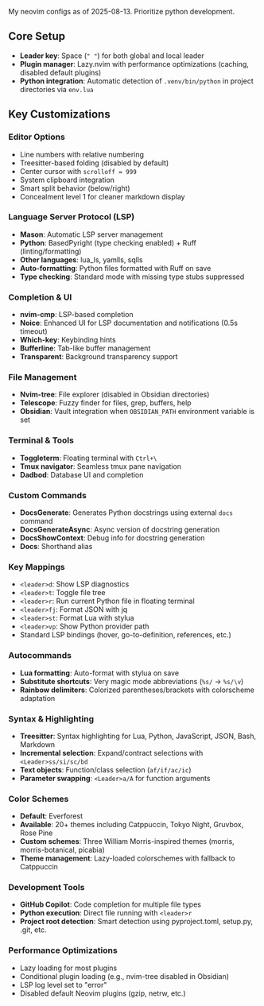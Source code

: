 My neovim configs as of 2025-08-13. Prioritize python development.

## Core Setup

- **Leader key**: Space (`" "`) for both global and local leader
- **Plugin manager**: Lazy.nvim with performance optimizations (caching, disabled default plugins)
- **Python integration**: Automatic detection of `.venv/bin/python` in project directories via `env.lua`

## Key Customizations

### Editor Options
- Line numbers with relative numbering
- Treesitter-based folding (disabled by default)
- Center cursor with `scrolloff = 999`
- System clipboard integration
- Smart split behavior (below/right)
- Concealment level 1 for cleaner markdown display

### Language Server Protocol (LSP)
- **Mason**: Automatic LSP server management
- **Python**: BasedPyright (type checking enabled) + Ruff (linting/formatting)
- **Other languages**: lua_ls, yamlls, sqlls
- **Auto-formatting**: Python files formatted with Ruff on save
- **Type checking**: Standard mode with missing type stubs suppressed

### Completion & UI
- **nvim-cmp**: LSP-based completion
- **Noice**: Enhanced UI for LSP documentation and notifications (0.5s timeout)
- **Which-key**: Keybinding hints
- **Bufferline**: Tab-like buffer management
- **Transparent**: Background transparency support

### File Management
- **Nvim-tree**: File explorer (disabled in Obsidian directories)
- **Telescope**: Fuzzy finder for files, grep, buffers, help
- **Obsidian**: Vault integration when `OBSIDIAN_PATH` environment variable is set

### Terminal & Tools
- **Toggleterm**: Floating terminal with `Ctrl+\`
- **Tmux navigator**: Seamless tmux pane navigation
- **Dadbod**: Database UI and completion

### Custom Commands
- **DocsGenerate**: Generates Python docstrings using external `docs` command
- **DocsGenerateAsync**: Async version of docstring generation
- **DocsShowContext**: Debug info for docstring generation
- **Docs**: Shorthand alias

### Key Mappings
- `<leader>d`: Show LSP diagnostics
- `<leader>t`: Toggle file tree
- `<leader>r`: Run current Python file in floating terminal
- `<leader>fj`: Format JSON with jq
- `<leader>st`: Format Lua with stylua
- `<leader>vp`: Show Python provider path
- Standard LSP bindings (hover, go-to-definition, references, etc.)

### Autocommands
- **Lua formatting**: Auto-format with stylua on save
- **Substitute shortcuts**: Very magic mode abbreviations (`%s/` → `%s/\v`)
- **Rainbow delimiters**: Colorized parentheses/brackets with colorscheme adaptation

### Syntax & Highlighting
- **Treesitter**: Syntax highlighting for Lua, Python, JavaScript, JSON, Bash, Markdown
- **Incremental selection**: Expand/contract selections with `<Leader>ss/si/sc/bd`
- **Text objects**: Function/class selection (`af/if/ac/ic`)
- **Parameter swapping**: `<Leader>a/A` for function arguments

### Color Schemes
- **Default**: Everforest
- **Available**: 20+ themes including Catppuccin, Tokyo Night, Gruvbox, Rose Pine
- **Custom schemes**: Three William Morris-inspired themes (morris, morris-botanical, picabia)
- **Theme management**: Lazy-loaded colorschemes with fallback to Catppuccin

### Development Tools
- **GitHub Copilot**: Code completion for multiple file types
- **Python execution**: Direct file running with `<leader>r`
- **Project root detection**: Smart detection using pyproject.toml, setup.py, .git, etc.

### Performance Optimizations
- Lazy loading for most plugins
- Conditional plugin loading (e.g., nvim-tree disabled in Obsidian)
- LSP log level set to "error"
- Disabled default Neovim plugins (gzip, netrw, etc.)

